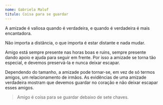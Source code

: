 ```yaml
---
nome: Gabriela Maluf
titulo: Coisa para se guardar
---
```


A amizade é valiosa quando é verdadeira, e quando é verdadeira é mais encantadora.

Não importa a distância, o que importa é estar distante e nada mudar.

Amigo está sempre presente nas horas boas e ruins, sempre presente dando apoio e ajuda para seguir em frente. Por isso a amizade se torna tão especial, e devemos preservá-la e nunca deixar escapar.

Dependendo do tamanho, a amizade pode tornar-se, em vez de só  termos amigos,
um relacionamento de irmãos. As evidências de uma amizade verdadeira mostram que devemos guardar no coração e não deixar escapar esses amigos.

> Amigo é coisa para se guardar debaixo de sete chaves.